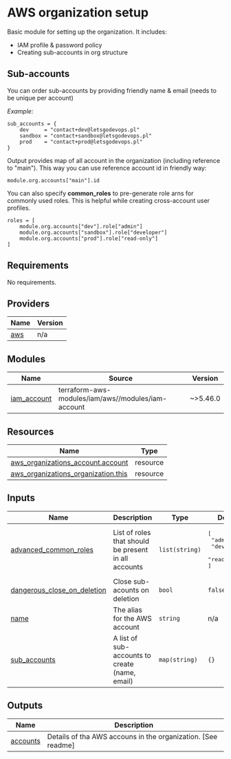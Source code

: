 # AWS organization setup

Basic module for setting up the organization. It includes:
* IAM profile & password policy
* Creating sub-accounts in org structure


## Sub-accounts

You can order sub-accounts by providing friendly name & email (needs to be unique per account)

*Example:*
```
sub_accounts = {
    dev     = "contact+dev@letsgodevops.pl"
    sandbox = "contact+sandbox@letsgodevops.pl"
    prod    = "contact+prod@letsgodevops.pl"
}
```

Output provides map of all account in the organization (including reference to "main").
This way you can use reference account id in friendly way:
```
module.org.accounts["main"].id
```
You can also specify **common_roles** to pre-generate role arns for commonly used roles. This is helpful while creating cross-account user profiles.
```
roles = [
    module.org.accounts["dev"].role["admin"]
    module.org.accounts["sandbox"].role["developer"]
    module.org.accounts["prod"].role["read-only"]
]
```

<!-- BEGIN_TF_DOCS -->
## Requirements

No requirements.

## Providers

| Name | Version |
|------|---------|
| <a name="provider_aws"></a> [aws](#provider\_aws) | n/a |

## Modules

| Name | Source | Version |
|------|--------|---------|
| <a name="module_iam_account"></a> [iam\_account](#module\_iam\_account) | terraform-aws-modules/iam/aws//modules/iam-account | ~>5.46.0 |

## Resources

| Name | Type |
|------|------|
| [aws_organizations_account.account](https://registry.terraform.io/providers/hashicorp/aws/latest/docs/resources/organizations_account) | resource |
| [aws_organizations_organization.this](https://registry.terraform.io/providers/hashicorp/aws/latest/docs/resources/organizations_organization) | resource |

## Inputs

| Name | Description | Type | Default | Required |
|------|-------------|------|---------|:--------:|
| <a name="input_advanced_common_roles"></a> [advanced\_common\_roles](#input\_advanced\_common\_roles) | List of roles that should be present in all accounts | `list(string)` | <pre>[<br/>  "admin",<br/>  "developer",<br/>  "read-only"<br/>]</pre> | no |
| <a name="input_dangerous_close_on_deletion"></a> [dangerous\_close\_on\_deletion](#input\_dangerous\_close\_on\_deletion) | Close sub-acounts on deletion | `bool` | `false` | no |
| <a name="input_name"></a> [name](#input\_name) | The alias for the AWS account | `string` | n/a | yes |
| <a name="input_sub_accounts"></a> [sub\_accounts](#input\_sub\_accounts) | A list of sub-accounts to create (name, email) | `map(string)` | `{}` | no |

## Outputs

| Name | Description |
|------|-------------|
| <a name="output_accounts"></a> [accounts](#output\_accounts) | Details of tha AWS accouns in the organization. [See readme] |
<!-- END_TF_DOCS -->
